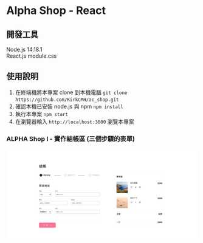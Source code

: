 # Alpha Shop - React

## 開發工具
Node.js 14.18.1 \
React.js
module.css

## 使用說明
1. 在終端機將本專案 clone 到本機電腦 
`git clone https://github.com/KirkCMH/ac_shop.git`
2. 確認本機已安裝 node.js 與 npm `npm install`
3. 執行本專案 `npm start`
4. 在瀏覽器輸入 `http://localhost:3000` 瀏覽本專案

### ALPHA Shop I - 實作結帳區 (三個步驟的表單)

![alpha-shop1](./src/img/Cart.png)

